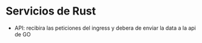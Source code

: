 # Servicios de Rust

- API: recibira las peticiones del ingress y debera de enviar la data a la api de GO